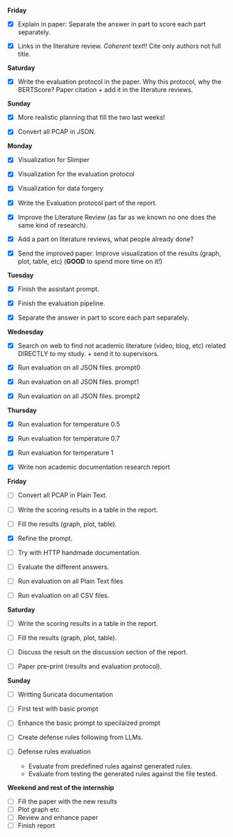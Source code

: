 **Friday**
- [x] Explain in paper: Separate the answer in part to score each part separately.
- [x] Links in the literature review. *Coherent text*!! Cite only authors not full title.


**Saturday**
- [x] Write the evaluation protocol in the paper. Why this protocol, why the BERTScore? Paper citation + add it in the literature reviews. 


**Sunday**
- [x] More realistic planning that fill the two last weeks!
- [x] Convert all PCAP in JSON.
      



**Monday**
- [x] Visualization for Slimper
- [x] Visualization for the evaluation protocol
- [x] Visualization for data forgery

- [x] Write the Evaluation protocol part of the report.

- [x] Improve the Literature Review (as far as we known no one does the same kind of research).
- [x] Add a part on literature reviews, what people already done?
- [x] Send the improved paper. Improve visualization of the results (graph, plot, table, etc) (**GOOD** to spend more time on it!)


**Tuesday**
- [x] Finish the assistant prompt.
- [x] Finish the evaluation pipeline.
- [x] Separate the answer in part to score each part separately.


**Wednesday**

- [x] Search on web to find not academic literature (video, blog, etc) related DIRECTLY to my study. + send it to supervisors.

- [x] Run evaluation on all JSON files. prompt0 
- [x] Run evaluation on all JSON files. prompt1
- [x] Run evaluation on all JSON files. prompt2


**Thursday**
- [x] Run evaluation for temperature 0.5
- [x] Run evaluation for temperature 0.7
- [x] Run evaluation for temperature 1
- [x] Write non academic documentation research report



**Friday**
- [ ] Convert all PCAP in Plain Text.


- [ ] Write the scoring results in a table in the report.
- [ ] Fill the results (graph, plot, table).

- [x] Refine the prompt.
- [ ] Try with HTTP handmade documentation.
- [ ] Evaluate the different answers.

- [ ] Run evaluation on all Plain Text files
- [ ] Run evaluation on all CSV files.




**Saturday**
- [ ] Write the scoring results in a table in the report.
- [ ] Fill the results (graph, plot, table).
- [ ] Discuss the result on the discussion section of the report.
      
- [ ] Paper pre-print (results and evaluation protocol).


**Sunday**
- [ ] Writting Suricata documentation
- [ ] First test with basic prompt

- [ ] Enhance the basic prompt to specilaized prompt
- [ ] Create defense rules following from LLMs.

- [ ] Defense rules evaluation
    - Evaluate from predefined rules against generated rules.
    - Evaluate from testing the generated rules against the file tested.



**Weekend and rest of the internship**
- [ ] Fill the paper with the new results
- [ ] Plot graph etc
- [ ] Review and enhance paper
- [ ] Finish report
